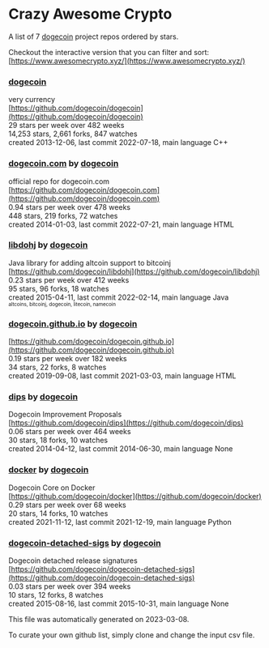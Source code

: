 # Crazy Awesome Crypto
A list of 7 [dogecoin](https://github.com/dogecoin) project repos ordered by stars.  

Checkout the interactive version that you can filter and sort: 
[https://www.awesomecrypto.xyz/](https://www.awesomecrypto.xyz/)  


### [dogecoin](https://github.com/dogecoin/dogecoin)  
very currency  
[https://github.com/dogecoin/dogecoin](https://github.com/dogecoin/dogecoin)  
29 stars per week over 482 weeks  
14,253 stars, 2,661 forks, 847 watches  
created 2013-12-06, last commit 2022-07-18, main language C++  


### [dogecoin.com](https://github.com/dogecoin/dogecoin.com) by [dogecoin](https://github.com/dogecoin)  
official repo for dogecoin.com  
[https://github.com/dogecoin/dogecoin.com](https://github.com/dogecoin/dogecoin.com)  
0.94 stars per week over 478 weeks  
448 stars, 219 forks, 72 watches  
created 2014-01-03, last commit 2022-07-21, main language HTML  


### [libdohj](https://github.com/dogecoin/libdohj) by [dogecoin](https://github.com/dogecoin)  
Java library for adding altcoin support to bitcoinj  
[https://github.com/dogecoin/libdohj](https://github.com/dogecoin/libdohj)  
0.23 stars per week over 412 weeks  
95 stars, 96 forks, 18 watches  
created 2015-04-11, last commit 2022-02-14, main language Java  
<sub><sup>altcoins, bitcoinj, dogecoin, litecoin, namecoin</sup></sub>


### [dogecoin.github.io](https://github.com/dogecoin/dogecoin.github.io) by [dogecoin](https://github.com/dogecoin)  
  
[https://github.com/dogecoin/dogecoin.github.io](https://github.com/dogecoin/dogecoin.github.io)  
0.19 stars per week over 182 weeks  
34 stars, 22 forks, 8 watches  
created 2019-09-08, last commit 2021-03-03, main language HTML  


### [dips](https://github.com/dogecoin/dips) by [dogecoin](https://github.com/dogecoin)  
Dogecoin Improvement Proposals  
[https://github.com/dogecoin/dips](https://github.com/dogecoin/dips)  
0.06 stars per week over 464 weeks  
30 stars, 18 forks, 10 watches  
created 2014-04-12, last commit 2014-06-30, main language None  


### [docker](https://github.com/dogecoin/docker) by [dogecoin](https://github.com/dogecoin)  
Dogecoin Core on Docker  
[https://github.com/dogecoin/docker](https://github.com/dogecoin/docker)  
0.29 stars per week over 68 weeks  
20 stars, 14 forks, 10 watches  
created 2021-11-12, last commit 2021-12-19, main language Python  


### [dogecoin-detached-sigs](https://github.com/dogecoin/dogecoin-detached-sigs) by [dogecoin](https://github.com/dogecoin)  
Dogecoin detached release signatures  
[https://github.com/dogecoin/dogecoin-detached-sigs](https://github.com/dogecoin/dogecoin-detached-sigs)  
0.03 stars per week over 394 weeks  
10 stars, 12 forks, 8 watches  
created 2015-08-16, last commit 2015-10-31, main language None  


This file was automatically generated on 2023-03-08.  

To curate your own github list, simply clone and change the input csv file.  